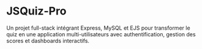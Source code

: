 # JSQuiz-Pro
Un projet full-stack intégrant Express, MySQL et EJS pour transformer le quiz en une application multi-utilisateurs avec authentification, gestion des scores et dashboards interactifs.
